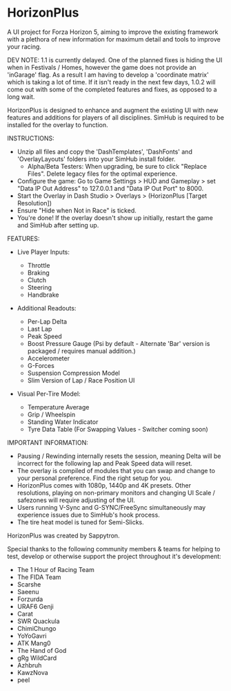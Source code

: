 # HorizonPlus
A UI project for Forza Horizon 5, aiming to improve the existing framework with a plethora of new information for maximum detail and tools to improve your racing.

DEV NOTE: 1.1 is currently delayed. One of the planned fixes is hiding the UI when in Festivals / Homes, however the game does not provide an 'inGarage' flag. As a result I am having to develop a 'coordinate matrix' which is taking a lot of time.
If it isn't ready in the next few days, 1.0.2 will come out with some of the completed features and fixes, as opposed to a long wait.

HorizonPlus is designed to enhance and augment the existing UI with new features and additions for players of all disciplines.
SimHub is required to be installed for the overlay to function.

INSTRUCTIONS:
- Unzip all files and copy the 'DashTemplates', 'DashFonts' and 'OverlayLayouts' folders into your SimHub install folder.
  - Alpha/Beta Testers: When upgrading, be sure to click "Replace Files". Delete legacy files for the optimal experience.
- Configure the game: Go to Game Settings > HUD and Gameplay > set "Data IP Out Address" to 127.0.0.1 and "Data IP Out Port" to 8000.
- Start the Overlay in Dash Studio > Overlays > (HorizonPlus [Target Resolution])
- Ensure "Hide when Not in Race" is ticked.
- You're done! If the overlay doesn't show up initially, restart the game and SimHub after setting up.

FEATURES:
- Live Player Inputs: 
   - Throttle
   - Braking
   - Clutch
   - Steering
   - Handbrake

- Additional Readouts:
   - Per-Lap Delta
   - Last Lap
   - Peak Speed
   - Boost Pressure Gauge (Psi by default - Alternate 'Bar' version is packaged / requires manual addition.)
   - Accelerometer
   - G-Forces
   - Suspension Compression Model
   - Slim Version of Lap / Race Position UI

- Visual Per-Tire Model:
   - Temperature Average
   - Grip / Wheelspin
   - Standing Water Indicator
   - Tyre Data Table (For Swapping Values - Switcher coming soon)

IMPORTANT INFORMATION:
- Pausing / Rewinding internally resets the session, meaning Delta will be incorrect for the following lap and Peak Speed data will reset.
- The overlay is compiled of modules that you can swap and change to your personal preference. Find the right setup for you.
- HorizonPlus comes with 1080p, 1440p and 4K presets. Other resolutions, playing on non-primary monitors and changing UI Scale / safezones will require adjusting of the UI.
- Users running V-Sync and G-SYNC/FreeSync simultaneously may experience issues due to SimHub's hook process.
- The tire heat model is tuned for Semi-Slicks.

HorizonPlus was created by Sappytron.

Special thanks to the following community members & teams for helping to test, develop or otherwise support the project throughout it's development:
- The 1 Hour of Racing Team
- The FIDA Team
- Scarshe
- Saeenu
- Forzurda
- URAF6 Genji
- Carat
- SWR Quackula
- ChimiChungo
- YoYoGavri
- ATK Mang0
- The Hand of God
- gRg WildCard
- Azhbruh
- KawzNova
- peel
